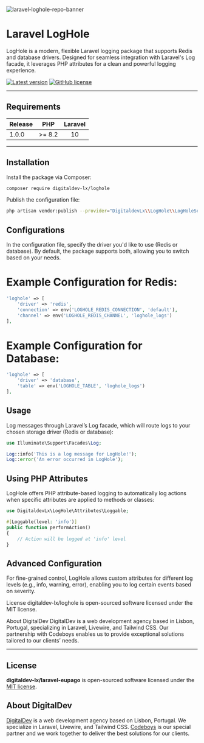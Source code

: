 ![laravel-loghole-repo-banner](https://pbs.twimg.com/profile_banners/593785558/1671194657/1500x500)

# Laravel LogHole

LogHole is a modern, flexible Laravel logging package that supports Redis and database drivers. Designed for seamless integration with Laravel's Log facade, it leverages PHP attributes for a clean and powerful logging experience.

[![Latest version](https://img.shields.io/github/release/digitaldev-lx/loghole?style=flat-square)](https://github.com/digitaldev-lx/loghole/releases)
[![GitHub license](https://img.shields.io/github/license/digitaldev-lx/loghole?style=flat-square)](https://github.com/digitaldev-lx/loghole/blob/master/LICENSE)

---

## Requirements

| Release |  PHP   | Laravel |
|---------|:------:|:-------:|
| 1.0.0   | >= 8.2 |   10    |

---

## Installation

Install the package via Composer:
```bash
composer require digitaldev-lx/loghole
```

Publish the configuration file:

```bash
php artisan vendor:publish --provider="DigitaldevLx\\LogHole\\LogHoleServiceProvider" --tag=config
```

## Configurations
In the configuration file, specify the driver you'd like to use (Redis or database). By default, the package supports both, allowing you to switch based on your needs.

# Example Configuration for Redis:

```php
'loghole' => [
    'driver' => 'redis',
    'connection' => env('LOGHOLE_REDIS_CONNECTION', 'default'),
    'channel' => env('LOGHOLE_REDIS_CHANNEL', 'loghole_logs')
],
```

# Example Configuration for Database:

```php
'loghole' => [
    'driver' => 'database',
    'table' => env('LOGHOLE_TABLE', 'loghole_logs')
],
```
## Usage

Log messages through Laravel’s Log facade, which will route logs to your chosen storage driver (Redis or database):

```php
use Illuminate\Support\Facades\Log;

Log::info('This is a log message for LogHole!');
Log::error('An error occurred in LogHole');
```

## Using PHP Attributes

LogHole offers PHP attribute-based logging to automatically log actions when specific attributes are applied to methods or classes:

```php
use DigitaldevLx\LogHole\Attributes\Loggable;

#[Loggable(level: 'info')]
public function performAction()
{
    // Action will be logged at 'info' level
}
```

## Advanced Configuration

For fine-grained control, LogHole allows custom attributes for different log levels (e.g., info, warning, error), enabling you to log certain events based on severity.

License
digitaldev-lx/loghole is open-sourced software licensed under the MIT license.

About DigitalDev
DigitalDev is a web development agency based in Lisbon, Portugal, specializing in Laravel, Livewire, and Tailwind CSS. Our partnership with Codeboys enables us to provide exceptional solutions tailored to our clients’ needs.

---


## License

**digitaldev-lx/laravel-eupago** is open-sourced software licensed under the [MIT license](https://github.com/digitaldev-lx/laravel-eupago/blob/master/LICENSE).


## About DigitalDev

[DigitalDev](https://www.digitaldev.pt) is a web development agency based on Lisbon, Portugal. We specialize in Laravel, Livewire, and Tailwind CSS.
[Codeboys](https://www.codeboys.pt) is our special partner and we work together to deliver the best solutions for our clients.



